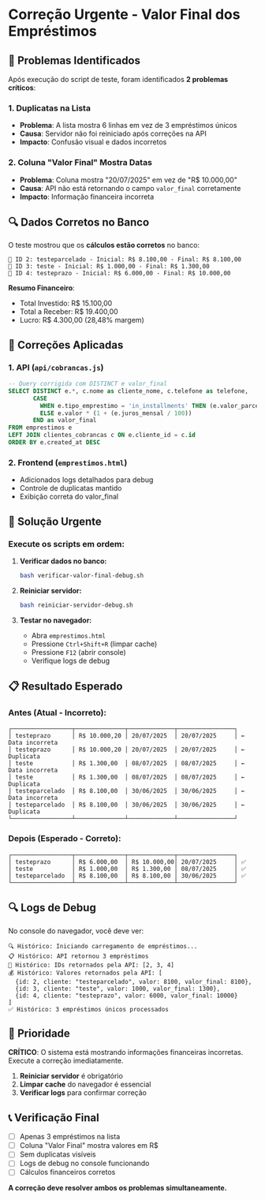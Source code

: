 # Correção Urgente - Valor Final dos Empréstimos

## 🚨 Problemas Identificados

Após execução do script de teste, foram identificados **2 problemas críticos**:

### 1. **Duplicatas na Lista**
- **Problema**: A lista mostra 6 linhas em vez de 3 empréstimos únicos
- **Causa**: Servidor não foi reiniciado após correções na API
- **Impacto**: Confusão visual e dados incorretos

### 2. **Coluna "Valor Final" Mostra Datas**
- **Problema**: Coluna mostra "20/07/2025" em vez de "R$ 10.000,00"
- **Causa**: API não está retornando o campo `valor_final` corretamente
- **Impacto**: Informação financeira incorreta

## 🔍 Dados Corretos no Banco

O teste mostrou que os **cálculos estão corretos** no banco:

```
📄 ID 2: testeparcelado - Inicial: R$ 8.100,00 - Final: R$ 8.100,00
📄 ID 3: teste - Inicial: R$ 1.000,00 - Final: R$ 1.300,00 
📄 ID 4: testeprazo - Inicial: R$ 6.000,00 - Final: R$ 10.000,00
```

**Resumo Financeiro**:
- Total Investido: R$ 15.100,00
- Total a Receber: R$ 19.400,00
- Lucro: R$ 4.300,00 (28,48% margem)

## 🔧 Correções Aplicadas

### 1. **API (`api/cobrancas.js`)**
```sql
-- Query corrigida com DISTINCT e valor_final
SELECT DISTINCT e.*, c.nome as cliente_nome, c.telefone as telefone,
       CASE 
         WHEN e.tipo_emprestimo = 'in_installments' THEN (e.valor_parcela * e.numero_parcelas)
         ELSE e.valor * (1 + (e.juros_mensal / 100))
       END as valor_final
FROM emprestimos e
LEFT JOIN clientes_cobrancas c ON e.cliente_id = c.id
ORDER BY e.created_at DESC
```

### 2. **Frontend (`emprestimos.html`)**
- Adicionados logs detalhados para debug
- Controle de duplicatas mantido
- Exibição correta do valor_final

## 🚀 Solução Urgente

### **Execute os scripts em ordem:**

1. **Verificar dados no banco:**
   ```bash
   bash verificar-valor-final-debug.sh
   ```

2. **Reiniciar servidor:**
   ```bash
   bash reiniciar-servidor-debug.sh
   ```

3. **Testar no navegador:**
   - Abra `emprestimos.html`
   - Pressione `Ctrl+Shift+R` (limpar cache)
   - Pressione `F12` (abrir console)
   - Verifique logs de debug

## 📋 Resultado Esperado

### **Antes (Atual - Incorreto):**
```
┌─────────────────┬──────────────┬─────────────┬────────────────┐
│ testeprazo      │ R$ 10.000,20 │ 20/07/2025  │ 20/07/2025     │ ← Data incorreta
│ testeprazo      │ R$ 10.000,20 │ 20/07/2025  │ 20/07/2025     │ ← Duplicata
│ teste           │ R$ 1.300,00  │ 08/07/2025  │ 08/07/2025     │ ← Data incorreta
│ teste           │ R$ 1.300,00  │ 08/07/2025  │ 08/07/2025     │ ← Duplicata
│ testeparcelado  │ R$ 8.100,00  │ 30/06/2025  │ 30/06/2025     │ ← Data incorreta
│ testeparcelado  │ R$ 8.100,00  │ 30/06/2025  │ 30/06/2025     │ ← Duplicata
└─────────────────┴──────────────┴─────────────┴────────────────┘
```

### **Depois (Esperado - Correto):**
```
┌─────────────────┬──────────────┬─────────────┬────────────────┐
│ testeprazo      │ R$ 6.000,00  │ R$ 10.000,00│ 20/07/2025     │ ✅
│ teste           │ R$ 1.000,00  │ R$ 1.300,00 │ 08/07/2025     │ ✅
│ testeparcelado  │ R$ 8.100,00  │ R$ 8.100,00 │ 30/06/2025     │ ✅
└─────────────────┴──────────────┴─────────────┴────────────────┘
```

## 🔍 Logs de Debug

No console do navegador, você deve ver:

```
🔍 Histórico: Iniciando carregamento de empréstimos...
📋 Histórico: API retornou 3 empréstimos
📝 Histórico: IDs retornados pela API: [2, 3, 4]
💰 Histórico: Valores retornados pela API: [
  {id: 2, cliente: "testeparcelado", valor: 8100, valor_final: 8100},
  {id: 3, cliente: "teste", valor: 1000, valor_final: 1300},
  {id: 4, cliente: "testeprazo", valor: 6000, valor_final: 10000}
]
✅ Histórico: 3 empréstimos únicos processados
```

## 🎯 Prioridade

**CRÍTICO**: O sistema está mostrando informações financeiras incorretas. Execute a correção imediatamente.

1. **Reiniciar servidor** é obrigatório
2. **Limpar cache** do navegador é essencial
3. **Verificar logs** para confirmar correção

## 📞 Verificação Final

- [ ] Apenas 3 empréstimos na lista
- [ ] Coluna "Valor Final" mostra valores em R$
- [ ] Sem duplicatas visíveis
- [ ] Logs de debug no console funcionando
- [ ] Cálculos financeiros corretos

**A correção deve resolver ambos os problemas simultaneamente.** 